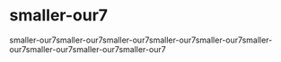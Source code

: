 # smaller-our7
smaller-our7smaller-our7smaller-our7smaller-our7smaller-our7smaller-our7smaller-our7smaller-our7smaller-our7
